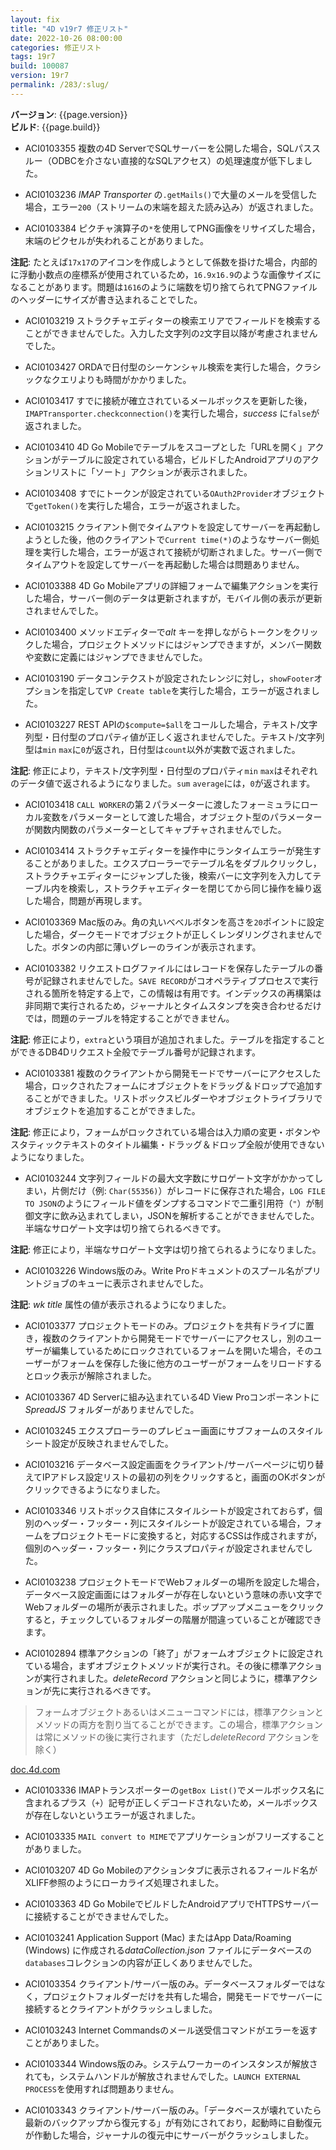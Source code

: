 ```yaml
---
layout: fix
title: "4D v19r7 修正リスト"
date: 2022-10-26 08:00:00
categories: 修正リスト
tags: 19r7
build: 100087
version: 19r7
permalink: /283/:slug/
---
```


**バージョン**: {{page.version}}  
**ビルド**: {{page.build}} 

* ACI0103355 複数の4D ServerでSQLサーバーを公開した場合，SQLパススルー（ODBCを介さない直接的なSQLアクセス）の処理速度が低下しました。
 
* ACI0103236 *IMAP Transporter* の`.getMails()`で大量のメールを受信した場合，エラー`200`（ストリームの末端を超えた読み込み）が返されました。

* ACI0103384 ピクチャ演算子の`*`を使用してPNG画像をリサイズした場合，末端のピクセルが失われることがありました。

**注記**: たとえば`17x17`のアイコンを作成しようとして係数を掛けた場合，内部的に浮動小数点の座標系が使用されているため，`16.9x16.9`のような画像サイズになることがあります。問題は`1616`のように端数を切り捨てられてPNGファイルのヘッダーにサイズが書き込まれることでした。

* ACI0103219 ストラクチャエディターの検索エリアでフィールドを検索することができませんでした。入力した文字列の`2`文字目以降が考慮されませんでした。
 
* ACI0103427 ORDAで日付型のシーケンシャル検索を実行した場合，クラシックなクエリよりも時間がかかりました。

* ACI0103417 すでに接続が確立されているメールボックスを更新した後，`IMAPTransporter.checkconnection()`を実行した場合，*success* に`false`が返されました。

* ACI0103410 4D Go Mobileでテーブルをスコープとした「URLを開く」アクションがテーブルに設定されている場合，ビルドしたAndroidアプリのアクションリストに「ソート」アクションが表示されました。

* ACI0103408 すでにトークンが設定されている`OAuth2Provider`オブジェクトで`getToken()`を実行した場合，エラーが返されました。

* ACI0103215 クライアント側でタイムアウトを設定してサーバーを再起動しようとした後，他のクライアントで`Current time(*)`のようなサーバー側処理を実行した場合，エラーが返されて接続が切断されました。サーバー側でタイムアウトを設定してサーバーを再起動した場合は問題ありません。
 
* ACI0103388 4D Go Mobileアプリの詳細フォームで編集アクションを実行した場合，サーバー側のデータは更新されますが，モバイル側の表示が更新されませんでした。

* ACI0103400 メソッドエディターで*alt* キーを押しながらトークンをクリックした場合，プロジェクトメソッドにはジャンプできますが，メンバー関数や変数に定義にはジャンプできませんでした。

* ACI0103190 データコンテクストが設定されたレンジに対し，`showFooter`オプションを指定して`VP Create table`を実行した場合，エラーが返されました。
 
* ACI0103227 REST APIの`$compute=$all`をコールした場合，テキスト/文字列型・日付型のプロパティ値が正しく返されませんでした。テキスト/文字列型は`min` `max`に`0`が返され，日付型は`count`以外が実数で返されました。

**注記**: 修正により，テキスト/文字列型・日付型のプロパティ`min` `max`はそれぞれのデータ値で返されるようになりました。`sum` `average`には，`0`が返されます。

* ACI0103418 `CALL WORKER`の第２パラメーターに渡したフォーミュラにローカル変数をパラメーターとして渡した場合，オブジェクト型のパラメーターが関数内関数のパラメーターとしてキャプチャされませんでした。

* ACI0103414 ストラクチャエディターを操作中にランタイムエラーが発生することがありました。エクスプローラーでテーブル名をダブルクリックし，ストラクチャエディターにジャンプした後，検索バーに文字列を入力してテーブル内を検索し，ストラクチャエディターを閉じてから同じ操作を繰り返した場合，問題が再現します。

* ACI0103369 Mac版のみ。角の丸いべべルボタンを高さを`20`ポイントに設定した場合，ダークモードでオブジェクトが正しくレンダリングされませんでした。ボタンの内部に薄いグレーのラインが表示されます。

* ACI0103382 リクエストログファイルにはレコードを保存したテーブルの番号が記録されませんでした。`SAVE RECORD`がコオペラティブプロセスで実行される箇所を特定する上で，この情報は有用です。インデックスの再構築は非同期で実行されるため，ジャーナルとタイムスタンプを突き合わせるだけでは，問題のテーブルを特定することができません。

**注記**: 修正により，`extra`という項目が追加されました。テーブルを指定することができるDB4Dリクエスト全般でテーブル番号が記録されます。

* ACI0103381 複数のクライアントから開発モードでサーバーにアクセスした場合，ロックされたフォームにオブジェクトをドラッグ＆ドロップで追加することができました。リストボックスビルダーやオブジェクトライブラリでオブジェクトを追加することができました。

**注記**: 修正により，フォームがロックされている場合は入力順の変更・ボタンやスタティックテキストのタイトル編集・ドラッグ＆ドロップ全般が使用できないようになりました。

* ACI0103244 文字列フィールドの最大文字数にサロゲート文字がかかってしまい，片側だけ（例: `Char(55356)`）がレコードに保存された場合，`LOG FILE TO JSON`のようにフィールド値をダンプするコマンドで二重引用符（`"`）が制御文字に飲み込まれてしまい，JSONを解析することができませんでした。半端なサロゲート文字は切り捨てられるべきです。

**注記**: 修正により，半端なサロゲート文字は切り捨てられるようになりました。

* ACI0103226 Windows版のみ。Write Proドキュメントのスプール名がプリントジョブのキューに表示されませんでした。

**注記**: *wk title* 属性の値が表示されるようになりました。

* ACI0103377 プロジェクトモードのみ。プロジェクトを共有ドライブに置き，複数のクライアントから開発モードでサーバーにアクセスし，別のユーザーが編集しているためにロックされているフォームを開いた場合，そのユーザーがフォームを保存した後に他方のユーザーがフォームをリロードするとロック表示が解除されました。

* ACI0103367 4D Serverに組み込まれている4D View Proコンポーネントに*SpreadJS* フォルダーがありませんでした。

* ACI0103245 エクスプローラーのプレビュー画面にサブフォームのスタイルシート設定が反映されませんでした。

* ACI0103216 データベース設定画面をクライアント/サーバーページに切り替えてIPアドレス設定リストの最初の列をクリックすると，画面のOKボタンがクリックできるようになりました。
 
* ACI0103346 リストボックス自体にスタイルシートが設定されておらず，個別のヘッダー・フッター・列にスタイルシートが設定されている場合，フォームをプロジェクトモードに変換すると，対応するCSSは作成されますが，個別のヘッダー・フッター・列にクラスプロパティが設定されませんでした。

* ACI0103238 プロジェクトモードでWebフォルダーの場所を設定した場合，データべース設定画面にはフォルダーが存在しないという意味の赤い文字でWebフォルダーの場所が表示されました。ポップアップメニューをクリックすると，チェックしているフォルダーの階層が間違っていることが確認できます。

* ACI0102894 標準アクションの「終了」がフォームオブジェクトに設定されている場合，まずオブジェクトメソッドが実行され。その後に標準アクションが実行されました。*deleteRecord* アクションと同じように，標準アクションが先に実行されるべきです。

> フォームオブジェクトあるいはメニューコマンドには，標準アクションとメソッドの両方を割り当てることができます。この場合，標準アクションは常にメソッドの後に実行されます（ただし*deleteRecord* アクションを除く）

<i class="fa fa-external-link" aria-hidden="true"></i> [doc.4d.com](https://doc.4d.com/4Dv19/4D/19/Standard-actions.300-5416773.ja.html)

* ACI0103336 IMAPトランスポーターの`getBox List()`でメールボックス名に含まれるプラス（`+`）記号が正しくデコードされないため，メールボックスが存在しないというエラーが返されました。

* ACI0103335 `MAIL convert to MIME`でアプリケーションがフリーズすることがありました。
 
* ACI0103207 4D Go Mobileのアクションタブに表示されるフィールド名がXLIFF参照のようにローカライズ処理されました。

* ACI0103363 4D Go MobileでビルドしたAndroidアプリでHTTPSサーバーに接続することができませんでした。

* ACI0103241 Application Support (Mac) またはApp Data/Roaming (Windows) に作成される*dataCollection.json* ファイルにデータベースの`databases`コレクションの内容が正しくありませんでした。

* ACI0103354 クライアント/サーバー版のみ。データベースフォルダーではなく，プロジェクトフォルダーだけを共有した場合，開発モードでサーバーに接続するとクライアントがクラッシュしました。

* ACI0103243 Internet Commandsのメール送受信コマンドがエラーを返すことがありました。

* ACI0103344 Windows版のみ。システムワーカーのインスタンスが解放されても，システムハンドルが解放されませんでした。`LAUNCH EXTERNAL PROCESS`を使用すれば問題ありません。

* ACI0103343 クライアント/サーバー版のみ。「データベースが壊れていたら最新のバックアップから復元する」が有効にされており，起動時に自動復元が作動した場合，ジャーナルの復元中にサーバーがクラッシュしました。
